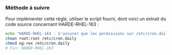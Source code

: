 
### Méthode à suivre

Pour implémenter cette règle, utiliser le script fourni, dont voici un extrait du code source concernant HARDE-RHEL-163 :

``` {.bash .numberLines}
echo "HARDE-RHEL-163 : S'assurer que les permissions sur /etc/cron.daily soient correctes"
chown root:root /etc/cron.daily
chmod og-rwx /etc/cron.daily
# Fin: HARDE-RHEL-163
```

